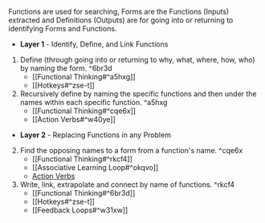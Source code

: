 Functions are used for searching, Forms are the Functions (Inputs) extracted and Definitions (Outputs) are for going into or returning to identifying Forms and Functions.

- **Layer 1** - Identify, Define, and Link Functions
1. Define (through going into or returning to why, what, where, how, who) by naming the form. ^6br3d
	- [[Functional Thinking#^a5hxg]]
	- [[Hotkeys#^zse-t]]
1. Recursively define by naming the specific functions and then under the names within each specific function. ^a5hxg
	- [[Functional Thinking#^cqe6x]]
	- [[Action Verbs#^w40ye]]
- **Layer 2** - Replacing Functions in any Problem
2. Find the opposing names to a form from a function's name. ^cqe6x
	- [[Functional Thinking#^rkcf4]]
	- [[Associative Learning Loop#^okqvo]]
	- [Action Verbs](http://www.sinonimkata.com/)
3. Write, link, extrapolate and connect by name of functions. ^rkcf4
    - [[Functional Thinking#^6br3d]]
    - [[Hotkeys#^zse-t]]
    - [[Feedback Loops#^w31xw]]